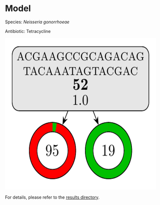 
# Model

Species: *Neisseria gonorrhoeae*

Antibiotic: Tetracycline

<img src="./model.png" width=500 height=500 />

For details, please refer to the [results directory](../../../../../results/cart_b/neisseria%20gonorrhoeae/tetracycline/repeat_5/).

